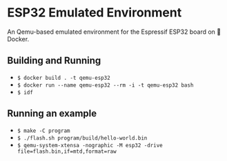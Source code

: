# ESP32 Emulated Environment

An Qemu-based emulated environment for the Espressif ESP32 board on 🐳 Docker.

## Building and Running

 - `$ docker build . -t qemu-esp32`
 - `$ docker run --name qemu-esp32 --rm -i -t qemu-esp32 bash`
 - `$ idf`

## Running an example

 - `$ make -C program`
 - `$ ./flash.sh program/build/hello-world.bin`
 - `$ qemu-system-xtensa -nographic -M esp32 -drive file=flash.bin,if=mtd,format=raw`
